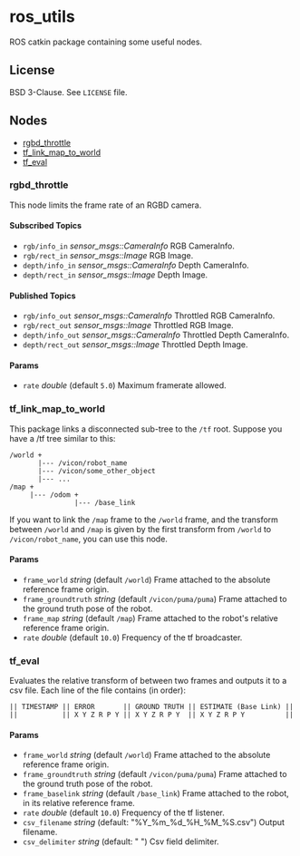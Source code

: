 # ros_utils

ROS catkin package containing some useful nodes.



## License

BSD 3-Clause. See `LICENSE` file.



## Nodes

- [rgbd_throttle](#rgbd_throttle)
- [tf_link_map_to_world](#tf_link_map_to_world)
- [tf_eval](#tf_eval)


### rgbd_throttle
This node limits the frame rate of an RGBD camera.

#### Subscribed Topics
- `rgb/info_in` *sensor_msgs::CameraInfo*
RGB CameraInfo.
- `rgb/rect_in` *sensor_msgs::Image*
RGB Image.
- `depth/info_in` *sensor_msgs::CameraInfo*
Depth CameraInfo.
- `depth/rect_in` *sensor_msgs::Image*
Depth Image.

#### Published Topics
- `rgb/info_out` *sensor_msgs::CameraInfo*
Throttled RGB CameraInfo.
- `rgb/rect_out` *sensor_msgs::Image*
Throttled RGB Image.
- `depth/info_out` *sensor_msgs::CameraInfo*
Throttled Depth CameraInfo.
- `depth/rect_out` *sensor_msgs::Image*
Throttled Depth Image.

#### Params
- `rate` *double* (default `5.0`)
Maximum framerate allowed.


### tf_link_map_to_world
This package links a disconnected sub-tree to the `/tf` root.
Suppose you have a /tf tree similar to this:
```
/world +
       |--- /vicon/robot_name
       |--- /vicon/some_other_object
       |--- ...
/map +
     |--- /odom +
                |--- /base_link
```
If you want to link the `/map` frame to the `/world` frame, and the transform
between `/world` and `/map` is given by the first transform from
`/world` to `/vicon/robot_name`, you can use this node.

#### Params
- `frame_world` *string* (default `/world`)
Frame attached to the absolute reference frame origin.
- `frame_groundtruth` *string* (default `/vicon/puma/puma`)
Frame attached to the ground truth pose of the robot.
- `frame_map` *string* (default `/map`)
Frame attached to the robot's relative reference frame origin.
- `rate` *double* (default `10.0`)
Frequency of the tf broadcaster.


### tf_eval
Evaluates the relative transform of between two frames and outputs it to a csv
file. Each line of the file contains (in order):
```
|| TIMESTAMP || ERROR       || GROUND TRUTH || ESTIMATE (Base Link) ||
||           || X Y Z R P Y || X Y Z R P Y  || X Y Z R P Y          ||
```

#### Params
- `frame_world` *string* (default `/world`)
Frame attached to the absolute reference frame origin.
- `frame_groundtruth` *string* (default `/vicon/puma/puma`)
Frame attached to the ground truth pose of the robot.
- `frame_baselink` *string* (default `/base_link`)
Frame attached to the robot, in its relative reference frame.
- `rate` *double* (default `10.0`)
Frequency of the tf listener.
- `csv_filename` *string* (default: "%Y_%m_%d_%H_%M_%S.csv")
Output filename.
- `csv_delimiter` *string* (default: " ")
Csv field delimiter.

